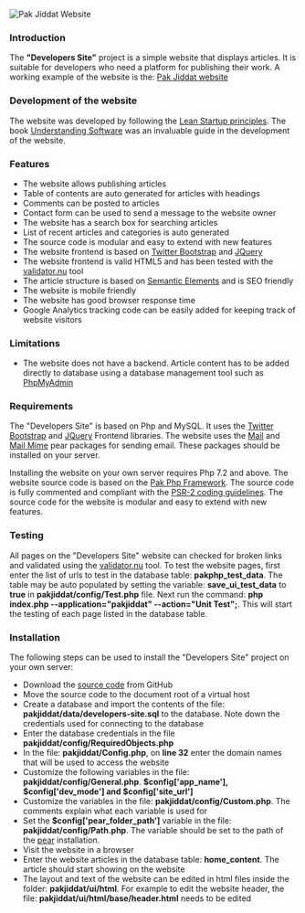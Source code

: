 <p><img src="https://www.pakjiddat.pk/pakjiddat/ui/images/pakjiddat-website.png" alt="Pak Jiddat Website"/></p>

<h3>Introduction</h3>
<p>The <b>"Developers Site"</b> project is a simple website that displays articles. It is suitable for developers who need a platform for publishing their work. A working example of the website is the: <a href='https://www.pakjiddat.pk/'>Pak Jiddat website</a></p>

<h3>Development of the website</h3>
<p>The website was developed by following the <a href='http://theleanstartup.com/principles'>Lean Startup principles</a>. The book <a href='https://www.packtpub.com/business/understanding-software'>Understanding Software</a> was an invaluable guide in the development of the website.</p>

<h3>Features</h3>
<div>
<ul>
<li>The website allows publishing articles</li>
<li>Table of contents are auto generated for articles with headings</li>
<li>Comments can be posted to articles</li>
<li>Contact form can be used to send a message to the website owner</li>
<li>The website has a search box for searching articles</li>
<li>List of recent articles and categories is auto generated</li>
<li>The source code is modular and easy to extend with new features</li>
<li>The website frontend is based on <a href='https://getbootstrap.com/'>Twitter Bootstrap</a> and <a href='https://jquery.com/'>JQuery</a></li>
<li>The website frontend is valid HTML5 and has been tested with the <a href='https://validator.nu/'>validator.nu</a> tool</li>
<li>The article structure is based on <a href='https://www.w3schools.com/html/html5_semantic_elements.asp'>Semantic Elements</a> and is SEO friendly</li>
<li>The website is mobile friendly</li>
<li>The website has good browser response time</li>
<li>Google Analytics tracking code can be easily added for keeping track of website visitors</li>
</ul>
</div>

<h3>Limitations</h3>
<div>
<ul>
<li>The website does not have a backend. Article content has to be added directly to database using a database management tool such as <a href='https://www.phpmyadmin.net/'>PhpMyAdmin</a></li>
</ul>
</div>

<h3>Requirements</h3>
<p>The "Developers Site" is based on Php and MySQL. It uses the <a href='https://getbootstrap.com/'>Twitter Bootstrap</a> and <a href='https://jquery.com/'>JQuery</a> Frontend libraries. The website uses the <a href='https://pear.php.net/package/Mail/'>Mail</a> and <a href='https://pear.php.net/package/Mail_Mime/'>Mail Mime</a> pear packages for sending email. These packages should be installed on your server.</p>

<p>Installing the website on your own server requires Php 7.2 and above. The website source code is based on the <a href='https://www.pakjiddat.pk/articles/view/258/pak-php-framework'>Pak Php Framework</a>. The source code is fully commented and compliant with the <a href='https://www.php-fig.org/psr/psr-2/'>PSR-2 coding guidelines</a>. The source code for the website is modular and easy to extend with new features.</p>

<h3>Testing</h3>
<p>All pages on the "Developers Site" website can checked for broken links and validated using the <a href='https://validator.nu/'>validator.nu</a> tool. To test the website pages, first enter the list of urls to test in the database table: <b>pakphp_test_data</b>. The table may be auto populated by setting the variable: <b>save_ui_test_data</b> to <b>true</b> in <b>pakjiddat/config/Test.php</b> file. Next run the command: <b>php index.php  --application="pakjiddat" --action="Unit Test";</b>. This will start the testing of each page listed in the database table.</p>

<h3>Installation</h3>
<p>The following steps can be used to install the "Developers Site" project on your own server:</p>
<div>
  <ul>
    <li>Download the <a href='https://github.com/nadirlc/developers-site/archive/master.zip'>source code</a> from GitHub</li>
    <li>Move the source code to the document root of a virtual host</li>
    <li>Create a database and import the contents of the file: <b>pakjiddat/data/developers-site.sql</b> to the database. Note down the credentials used for connecting to the database</li>
    <li>Enter the database credentials in the file <b>pakjiddat/config/RequiredObjects.php</b></li>
    <li>In the file: <b>pakjiddat/Config.php</b>, on <b>line 32</b> enter the domain names that will be used to access the website</li>
    <li>Customize the following variables in the file: <b>pakjiddat/config/General.php</b>. <b>$config['app_name'], $config['dev_mode'] and $config['site_url']</b></li>
    <li>Customize the variables in the file: <b>pakjiddat/config/Custom.php</b>. The comments explain what each variable is used for</li>
    <li>Set the <b>$config['pear_folder_path']</b> variable in the file: <b>pakjiddat/config/Path.php</b>. The variable should be set to the path of the <a href='https://pear.php.net/'>pear</a> installation.</li>
    <li>Visit the website in a browser</li>
    <li>Enter the website articles in the database table: <b>home_content</b>. The article should start showing on the website</li>
    <li>The layout and text of the website can be edited in html files inside the folder: <b>pakjiddat/ui/html</b>. For example to edit the website header, the file: <b>pakjiddat/ui/html/base/header.html</b> needs to be edited</li>
  </ul>
</div>

